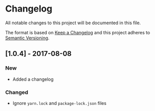 # Changelog

All notable changes to this project will be documented in this file.

The format is based on [Keep a Changelog](http://keepachangelog.com/en/1.0.0/) and this project adheres to [Semantic Versioning](http://semver.org/spec/v2.0.0.html).

## [1.0.4] - 2017-08-08

### New

- Added a changelog

### Changed

- Ignore `yarn.lock` and `package-lock.json` files